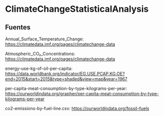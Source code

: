 # ClimateChangeStatisticalAnalysis

## Fuentes

Annual_Surface_Temperature_Change: https://climatedata.imf.org/pages/climatechange-data

Atmospheric_CO₂_Concentrations: https://climatedata.imf.org/pages/climatechange-data

energy-use-kg-of-oil-per-capita: https://data.worldbank.org/indicator/EG.USE.PCAP.KG.OE?end=2015&start=2015&type=shaded&view=map&year=1967

per-capita-meat-consumption-by-type-kilograms-per-year: https://ourworldindata.org/grapher/per-capita-meat-consumption-by-type-kilograms-per-year

co2-emissions-by-fuel-line.csv: https://ourworldindata.org/fossil-fuels
